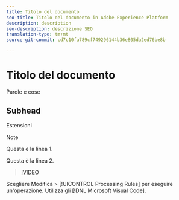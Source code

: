 ```yaml
---
title: Titolo del documento
seo-title: Titolo del documento in Adobe Experience Platform
description: description
seo-description: descrizione SEO
translation-type: tm+mt
source-git-commit: cd7c10fa789cf749296144b36e805da2ed76be8b

---
```



# Titolo del documento

Parole e cose

## Subhead

Estensioni

> [!NOTE]
> 
> Questa è la linea 1.
>
> Questa è la linea 2.

> [!VIDEO](https://youtu.be/ypS_CKym5NQ)

Scegliere Modifica > [!UICONTROL Processing Rules] per eseguire un&#39;operazione. Utilizza gli [!DNL Microsoft Visual Code].
